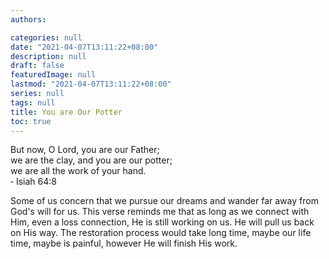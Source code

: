 ```yaml
---
authors:

categories: null
date: "2021-04-07T13:11:22+08:00"
description: null
draft: false
featuredImage: null
lastmod: "2021-04-07T13:11:22+08:00"
series: null
tags: null
title: You are Our Potter
toc: true
---
```


<!--more-->

But now, O Lord, you are our Father;   
we are the clay, and you are our potter;   
we are all the work of your hand.  
&#8208; Isiah 64:8   

Some of us concern that we pursue our dreams and wander far away from God's will for us.  This verse reminds me that as long as we connect with Him, even a loss connection, He is still working on us.  He will pull us back on His way.  The restoration process would take long time, maybe our life time, maybe is painful, however He will finish His work.  
